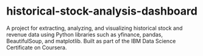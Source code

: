 # historical-stock-analysis-dashboard
A project for extracting, analyzing, and visualizing historical stock and revenue data using Python libraries such as yfinance, pandas, BeautifulSoup, and matplotlib. Built as part of the IBM Data Science Certificate on Coursera.
